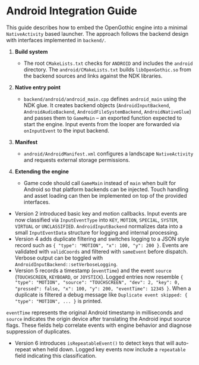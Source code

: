 # Android Integration Guide

This guide describes how to embed the OpenGothic engine into a minimal
`NativeActivity` based launcher. The approach follows the backend design with
interfaces implemented in `backend/`.

1. **Build system**
   - The root `CMakeLists.txt` checks for `ANDROID` and includes the `android`
     directory. The `android/CMakeLists.txt` builds `libOpenGothic.so` from the
     backend sources and links against the NDK libraries.

2. **Native entry point**
   - `backend/android/android_main.cpp` defines `android_main` using the NDK
     glue. It creates backend objects (`AndroidInputBackend`, `AndroidAudioBackend`,
     `AndroidFileSystemBackend`, `AndroidNativeGlue`) and passes them to
     `GameMain` – an exported function expected to start the engine. Input events
     from the looper are forwarded via `onInputEvent` to the input backend.

3. **Manifest**
   - `android/AndroidManifest.xml` configures a landscape `NativeActivity` and
     requests external storage permissions.

4. **Extending the engine**
   - Game code should call `GameMain` instead of `main` when built for Android
     so that platform backends can be injected. Touch handling and asset loading
     can then be implemented on top of the provided interfaces.
  - Version 2 introduced basic key and motion callbacks. Input events are now
    classified via `InputEventType` into `KEY`, `MOTION`, `SPECIAL`, `SYSTEM`,
    `VIRTUAL` or `UNCLASSIFIED`. `AndroidInputBackend` normalizes data into a
    small `InputEventData` structure for logging and internal processing.
  - Version 4 adds duplicate filtering and switches logging to a JSON style
    record such as `{ "type": "MOTION", "x": 100, "y": 200 }`. Events are
    validated with `validCoords` and filtered with `sameEvent` before
    dispatch. Verbose output can be toggled with
    `AndroidInputBackend::setVerboseLogging`.
  - Version 5 records a timestamp (`eventTime`) and the event `source`
    (`TOUCHSCREEN`, `KEYBOARD`, or `JOYSTICK`). Logged entries now resemble
    `{ "type": "MOTION", "source": "TOUCHSCREEN", "dev": 2, "key": 0,
      "pressed": false, "x": 100, "y": 200, "eventTime": 12345 }`. When a
    duplicate is filtered a debug message like
    `Duplicate event skipped: { "type": "MOTION", ... }` is printed.

`eventTime` represents the original Android timestamp in milliseconds and
`source` indicates the origin device after translating the Android input source
flags. These fields help correlate events with engine behavior and diagnose
suppression of duplicates.

  - Version 6 introduces `isRepeatableEvent()` to detect keys that will
    auto-repeat when held down. Logged key events now include a
    `repeatable` field indicating this classification.


